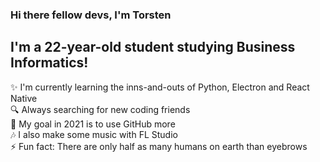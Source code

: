 ### Hi there fellow devs, I'm Torsten

## I'm a 22-year-old student studying Business Informatics!
✨ I'm currently learning the inns-and-outs of Python, Electron and React Native<br/>
🔍 Always searching for new coding friends<br/>
🥅 My goal in 2021 is to use GitHub more<br/>
🎶 I also make some music with FL Studio<br/>
⚡ Fun fact: There are only half as many humans on earth than eyebrows<br/>
